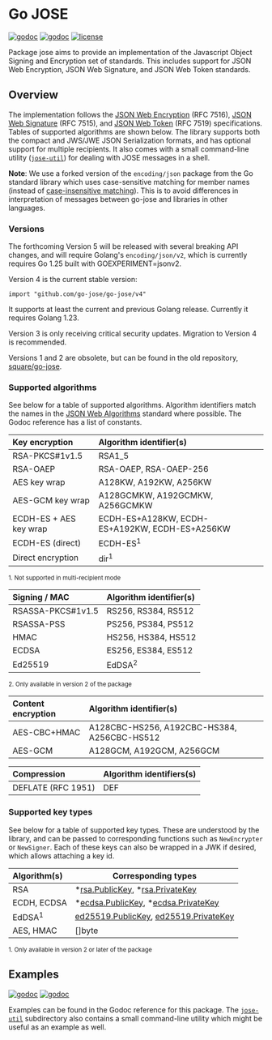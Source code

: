 # Go JOSE

[![godoc](https://pkg.go.dev/badge/github.com/go-jose/go-jose/v4.svg)](https://pkg.go.dev/github.com/go-jose/go-jose/v4)
[![godoc](https://pkg.go.dev/badge/github.com/go-jose/go-jose/v4/jwt.svg)](https://pkg.go.dev/github.com/go-jose/go-jose/v4/jwt)
[![license](https://img.shields.io/badge/license-apache_2.0-blue.svg?style=flat)](https://raw.githubusercontent.com/go-jose/go-jose/master/LICENSE)

Package jose aims to provide an implementation of the Javascript Object Signing
and Encryption set of standards. This includes support for JSON Web Encryption,
JSON Web Signature, and JSON Web Token standards.

## Overview

The implementation follows the
[JSON Web Encryption](https://dx.doi.org/10.17487/RFC7516) (RFC 7516),
[JSON Web Signature](https://dx.doi.org/10.17487/RFC7515) (RFC 7515), and
[JSON Web Token](https://dx.doi.org/10.17487/RFC7519) (RFC 7519) specifications.
Tables of supported algorithms are shown below. The library supports both
the compact and JWS/JWE JSON Serialization formats, and has optional support for
multiple recipients. It also comes with a small command-line utility
([`jose-util`](https://pkg.go.dev/github.com/go-jose/go-jose/jose-util))
for dealing with JOSE messages in a shell.

**Note**: We use a forked version of the `encoding/json` package from the Go
standard library which uses case-sensitive matching for member names (instead
of [case-insensitive matching](https://www.ietf.org/mail-archive/web/json/current/msg03763.html)).
This is to avoid differences in interpretation of messages between go-jose and
libraries in other languages.

### Versions

The forthcoming Version 5 will be released with several breaking API changes,
and will require Golang's `encoding/json/v2`, which is currently requires 
Go 1.25 built with GOEXPERIMENT=jsonv2.

Version 4 is the current stable version:

    import "github.com/go-jose/go-jose/v4"

It supports at least the current and previous Golang release. Currently it
requires Golang 1.23.

Version 3 is only receiving critical security updates. Migration to Version 4 is recommended.

Versions 1 and 2 are obsolete, but can be found in the old repository, [square/go-jose](https://github.com/square/go-jose).

### Supported algorithms

See below for a table of supported algorithms. Algorithm identifiers match
the names in the [JSON Web Algorithms](https://dx.doi.org/10.17487/RFC7518)
standard where possible. The Godoc reference has a list of constants.

| Key encryption         | Algorithm identifier(s)                        |
|:-----------------------|:-----------------------------------------------|
| RSA-PKCS#1v1.5         | RSA1_5                                         |
| RSA-OAEP               | RSA-OAEP, RSA-OAEP-256                         |
| AES key wrap           | A128KW, A192KW, A256KW                         |
| AES-GCM key wrap       | A128GCMKW, A192GCMKW, A256GCMKW                |
| ECDH-ES + AES key wrap | ECDH-ES+A128KW, ECDH-ES+A192KW, ECDH-ES+A256KW |
| ECDH-ES (direct)       | ECDH-ES<sup>1</sup>                            |
| Direct encryption      | dir<sup>1</sup>                                |

<sup>1. Not supported in multi-recipient mode</sup>

| Signing / MAC     | Algorithm identifier(s) |
|:------------------|:------------------------|
| RSASSA-PKCS#1v1.5 | RS256, RS384, RS512     |
| RSASSA-PSS        | PS256, PS384, PS512     |
| HMAC              | HS256, HS384, HS512     |
| ECDSA             | ES256, ES384, ES512     |
| Ed25519           | EdDSA<sup>2</sup>       |

<sup>2. Only available in version 2 of the package</sup>

| Content encryption | Algorithm identifier(s)                     |
|:-------------------|:--------------------------------------------|
| AES-CBC+HMAC       | A128CBC-HS256, A192CBC-HS384, A256CBC-HS512 |
| AES-GCM            | A128GCM, A192GCM, A256GCM                   |

| Compression        | Algorithm identifiers(s) |
|:-------------------|--------------------------|
| DEFLATE (RFC 1951) | DEF                      |

### Supported key types

See below for a table of supported key types. These are understood by the
library, and can be passed to corresponding functions such as `NewEncrypter` or
`NewSigner`. Each of these keys can also be wrapped in a JWK if desired, which
allows attaching a key id.

| Algorithm(s)      | Corresponding types                                                                                                                  |
|:------------------|--------------------------------------------------------------------------------------------------------------------------------------|
| RSA               | *[rsa.PublicKey](https://pkg.go.dev/crypto/rsa/#PublicKey), *[rsa.PrivateKey](https://pkg.go.dev/crypto/rsa/#PrivateKey)             |
| ECDH, ECDSA       | *[ecdsa.PublicKey](https://pkg.go.dev/crypto/ecdsa/#PublicKey), *[ecdsa.PrivateKey](https://pkg.go.dev/crypto/ecdsa/#PrivateKey)     |
| EdDSA<sup>1</sup> | [ed25519.PublicKey](https://pkg.go.dev/crypto/ed25519#PublicKey), [ed25519.PrivateKey](https://pkg.go.dev/crypto/ed25519#PrivateKey) |
| AES, HMAC         | []byte                                                                                                                               |

<sup>1. Only available in version 2 or later of the package</sup>

## Examples

[![godoc](https://pkg.go.dev/badge/github.com/go-jose/go-jose/v4.svg)](https://pkg.go.dev/github.com/go-jose/go-jose/v4)
[![godoc](https://pkg.go.dev/badge/github.com/go-jose/go-jose/v4/jwt.svg)](https://pkg.go.dev/github.com/go-jose/go-jose/v4/jwt)

Examples can be found in the Godoc
reference for this package. The
[`jose-util`](https://github.com/go-jose/go-jose/tree/main/jose-util)
subdirectory also contains a small command-line utility which might be useful
as an example as well.
